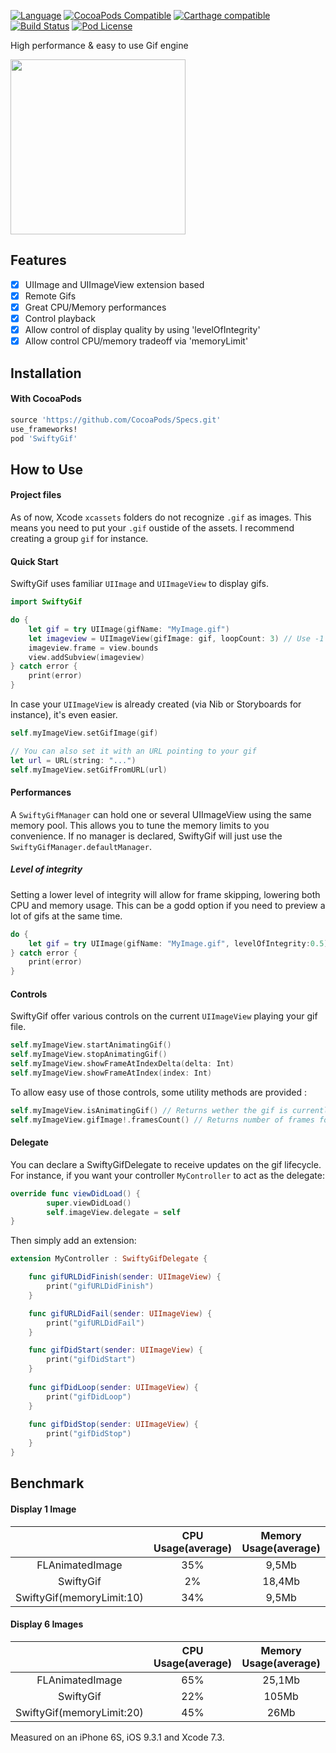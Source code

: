 [![Language](https://img.shields.io/badge/swift-5.0-blue.svg)](http://swift.org)
[![CocoaPods Compatible](https://img.shields.io/cocoapods/v/SwiftyGif.svg)](https://img.shields.io/cocoapods/v/SwiftyGif.svg)
[![Carthage compatible](https://img.shields.io/badge/Carthage-compatible-4BC51D.svg?style=flat)](https://github.com/Carthage/Carthage)
[![Build Status](https://travis-ci.org/kirualex/SwiftyGif.svg?branch=master)](https://travis-ci.org/kirualex/SwiftyGif)
[![Pod License](http://img.shields.io/cocoapods/l/SDWebImage.svg?style=flat)](https://raw.githubusercontent.com/kirualex/SwiftyGif/master/LICENSE)

High performance & easy to use Gif engine

<img src="http://i.imgur.com/p8A6jJh.gif" width="280" />

## Features
- [x] UIImage and UIImageView extension based
- [x] Remote Gifs
- [x] Great CPU/Memory performances
- [x] Control playback
- [x] Allow control of  display quality by using 'levelOfIntegrity'
- [x] Allow control CPU/memory tradeoff via 'memoryLimit' 

## Installation
#### With CocoaPods
```ruby
source 'https://github.com/CocoaPods/Specs.git'
use_frameworks!
pod 'SwiftyGif'
```

## How to Use

#### Project files
As of now, Xcode `xcassets` folders do not recognize `.gif` as images. This means you need to put your `.gif` oustide of the assets. I recommend creating a group `gif` for instance. 

#### Quick Start
SwiftyGif uses familiar `UIImage` and `UIImageView`  to display gifs. 

```swift
import SwiftyGif

do {
    let gif = try UIImage(gifName: "MyImage.gif")
    let imageview = UIImageView(gifImage: gif, loopCount: 3) // Use -1 for infinite loop
    imageview.frame = view.bounds
    view.addSubview(imageview)
} catch error {
    print(error)
}
```

In case your `UIImageView` is already created (via Nib or Storyboards for instance), it's even easier.

```swift
self.myImageView.setGifImage(gif) 

// You can also set it with an URL pointing to your gif
let url = URL(string: "...")
self.myImageView.setGifFromURL(url) 
```

#### Performances
A  `SwiftyGifManager`  can hold one or several UIImageView using the same memory pool. This allows you to tune the memory limits to you convenience. If no manager is declared, SwiftyGif will just use the `SwiftyGifManager.defaultManager`.


##### Level of integrity
Setting a lower level of integrity will allow for frame skipping, lowering both CPU and memory usage. This can be a godd option if you need to preview a lot of gifs at the same time.

```swift
do {
    let gif = try UIImage(gifName: "MyImage.gif", levelOfIntegrity:0.5)
} catch error {
    print(error)
}
```

#### Controls
SwiftyGif offer various controls on the current `UIImageView` playing your gif file. 

```swift
self.myImageView.startAnimatingGif()
self.myImageView.stopAnimatingGif()
self.myImageView.showFrameAtIndexDelta(delta: Int)
self.myImageView.showFrameAtIndex(index: Int)
```

To allow easy use of those controls, some utility methods are provided :

```swift
self.myImageView.isAnimatingGif() // Returns wether the gif is currently playing
self.myImageView.gifImage!.framesCount() // Returns number of frames for this gif
```

#### Delegate
You can declare a SwiftyGifDelegate to receive updates on the gif lifecycle.
For instance, if you want your controller `MyController` to act as the delegate:
```swift
override func viewDidLoad() {
        super.viewDidLoad()
        self.imageView.delegate = self
}
```

Then simply add an extension:

```swift
extension MyController : SwiftyGifDelegate {

    func gifURLDidFinish(sender: UIImageView) {
        print("gifURLDidFinish")
    }

    func gifURLDidFail(sender: UIImageView) {
        print("gifURLDidFail")
    }

    func gifDidStart(sender: UIImageView) {
        print("gifDidStart")
    }
    
    func gifDidLoop(sender: UIImageView) {
        print("gifDidLoop")
    }
    
    func gifDidStop(sender: UIImageView) {
        print("gifDidStop")
    }
}
```

## Benchmark
#### Display 1 Image
|               |CPU Usage(average) |Memory Usage(average) |
|:-------------:|:-----------------:|:-----------------------:|
|FLAnimatedImage|35%                |9,5Mb                    |
|SwiftyGif      |2%                 |18,4Mb                   |
|SwiftyGif(memoryLimit:10)|34%      |9,5Mb                    |

#### Display 6 Images
|               |CPU Usage(average) |Memory Usage(average) |
|:-------------:|:-----------------:|:-----------------------:|
|FLAnimatedImage|65%                |25,1Mb                   |
|SwiftyGif      |22%                |105Mb                    |
|SwiftyGif(memoryLimit:20)|45%      |26Mb                     |

Measured on an iPhone 6S, iOS 9.3.1 and Xcode 7.3.

